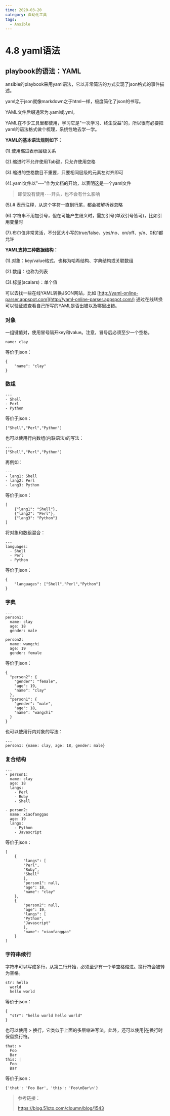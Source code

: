 ```yaml
---
time: 2020-03-20
category: 自动化工具
tags:
  - Ansible
---
```


# 4.8 yaml语法

## playbook的语法：YAML

ansible的playbook采用yaml语法，它以非常简洁的方式实现了json格式的事件描述。

yaml之于json就像markdown之于html一样，极度简化了json的书写。

YAML文件后缀通常为.yaml或.yml。

YAML在不少工具里都使用，学习它是"一次学习、终生受益"的，所以很有必要把yaml的语法格式做个梳理，系统性地去学一学。

**YAML的基本语法规则如下：**

(1).使用缩进表示层级关系

(2).缩进时不允许使用Tab键，只允许使用空格

(3).缩进的空格数目不重要，只要相同层级的元素左对齐即可

(4).yaml文件以"---"作为文档的开始，以表明这是一个yaml文件

> 即使没有使用`---`开头，也不会有什么影响

(5).# 表示注释，从这个字符一直到行尾，都会被解析器忽略

(6).字符串不用加引号，但在可能产生歧义时，需加引号(单双引号皆可)，比如引用变量时

(7).布尔值非常灵活，不分区大小写的true/false、yes/no、on/off、y/n、0和1都允许

**YAML支持三种数据结构：**

(1).对象：key/value格式，也称为哈希结构、字典结构或关联数组

(2).数组：也称为列表

(3).标量(scalars)：单个值

可以去找一些在线YAML转换JSON网站，比如 [http://yaml-online-parser.appspot.com](http://yaml-online-parser.appspot.com/) 通过在线转换可以验证或查看自己所写的YAML是否出错以及哪里出错。

### 对象

一组键值对，使用冒号隔开key和value。注意，冒号后必须至少一个空格。

```
name: clay
```

等价于json：

```
{
	"name": "clay"
}
```

### 数组

```
---
- Shell
- Perl
- Python
```

等价于json：

```
["Shell","Perl","Python"]
```

也可以使用行内数组(内联语法)的写法：

```
---
["Shell","Perl","Python"]
```

再例如：

```
---
- lang1: Shell
- lang2: Perl
- lang3: Python
```

等价于json：

```
[
    {"lang1": "Shell"},
    {"lang2": "Perl"},
    {"lang3": "Python"}
]
```

将对象和数组混合：

```
---
languages:
  - Shell
  - Perl
  - Python
```

等价于json：

```
{
	"languages": ["Shell","Perl","Python"]
}
```

### 字典

```
---
person1:
  name: clay
  age: 18
  gender: male

person2:
  name: wangchi
  age: 19
  gender: female
```

等价于json：

```
{
  "person2": {
    "gender": "female",
    "age": 19,
    "name": "clay"
  },
  "person1": {
    "gender": "male",
    "age": 18,
    "name": "wangchi"
  }
}
```

也可以使用行内对象的写法：

```
---
person1: {name: clay, age: 18, gender: male}
```

### 复合结构

```
---
- person1:
  name: clay
  age: 18
  langs:
    - Perl
    - Ruby
    - Shell

- person2:
  name: xiaofanggao
  age: 19
  langs:
    - Python
    - Javascript
```

等价于json：

```
[
    {
        "langs": [
        "Perl",
        "Ruby",
        "Shell"
        ],
        "person1": null,
        "age": 18,
        "name": "clay"
    },
    {
        "person2": null,
        "age": 19,
        "langs": [
        "Python",
        "Javascript"
        ],
        "name": "xiaofanggao"
    }
]
```

### 字符串续行

字符串可以写成多行，从第二行开始，必须至少有一个单空格缩进。换行符会被转为空格。

```
str: hello
  world
  hello world
```

等价于json：

```
{
  "str": "hello world hello world"
}
```

也可以使用 > 换行，它类似于上面的多层缩进写法。此外，还可以使用|在换行时保留换行符。

```
that: >
  Foo
  Bar
this: |
  Foo
  Bar
```

等价于json：

```
{'that': 'Foo Bar', 'this': 'Foo\nBar\n'}
```

> 参考链接：
>
> https://blog.51cto.com/cloumn/blog/1543
